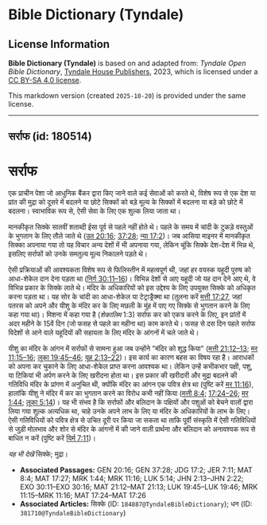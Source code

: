 # Bible Dictionary (Tyndale)

## License Information

**Bible Dictionary (Tyndale)** is based on and adapted from: _Tyndale Open Bible Dictionary_, [Tyndale House Publishers](https://tyndaleopenresources.com/), 2023, which is licensed under a [CC BY-SA 4.0 license](https://creativecommons.org/licenses/by-sa/4.0/legalcode.en).

This markdown version (created `2025-10-20`) is provided under the same license.



--------------------------------

## सर्राफ (id: 180514)

सर्राफ
======

एक प्राचीन पेशा जो आधुनिक बैंकर द्वारा किए जाने वाले कई सेवाओं को करते थे, विशेष रूप से एक देश या प्रांत की मुद्रा को दूसरे में बदलने या छोटे सिक्कों को बड़े मूल्य के सिक्कों में बदलना या बड़े को छोटे में बदलना। स्वाभाविक रूप से, ऐसी सेवा के लिए एक शुल्क लिया जाता था।

मानकीकृत सिक्के सातवीं शताब्दी ईसा पूर्व से पहले नहीं होते थे। पहले के समय में चांदी के टुकड़े वस्तुओं के भुगतान के लिए तौले जाते थे ([उत 20:16](https://ref.ly/Gen20:16); [37:28](https://ref.ly/Gen37:28); [न्या 17:2](https://ref.ly/Judg17:2))। जब आसिया माइनर में मानकीकृत सिक्का अपनाया गया तो यह विचार अन्य देशों में भी अपनाया गया, लेकिन चूंकि सिक्के देश\-देश में भिन्न थे, इसलिए सर्राफों को उनके समतुल्य मूल्य निकालने पड़ते थे।

ऐसी प्रक्रियाओं की आवश्यकता विशेष रूप से फिलिस्तीन में महत्वपूर्ण थी, जहां हर वयस्क यहूदी पुरुष को आधा\-शेकेल दान देना पड़ता था ([निर्ग 30:11–16](https://ref.ly/Exod30:11-Exod30:16))। विभिन्न देशों से आए यहूदी जो यह दान देने आए थे, वे विभिन्न प्रकार के सिक्के लाते थे। मंदिर के अधिकारियों को इस उद्देश्य के लिए उपयुक्त सिक्के को अधिकृत करना पड़ता था। यह सोर के चांदी का आधा\-शेकेल या टेट्राड्रैक्मा था (तुलना करें [मत्ती 17:27](https://ref.ly/Matt17:27), जहां पतरस को अपने और यीशु के मंदिर कर के लिए मछली के मुंह में पाए गए सिक्के से भुगतान करने के लिए कहा गया था)। मिशना में कहा गया है (*शेकालिम* 1:3\) सर्राफ कर को एकत्र करने के लिए, इन प्रांतों में अदर महीने के 15वें दिन (जो फसह से पहले का महीना था) काम करते थे। फसह से दस दिन पहले सर्राफ विदेशों से आने वाले यहूदियों की सहायता के लिए मंदिर के आंगनों में चले जाते थे।

यीशु का मंदिर के आंगन में सर्राफों से सामना हुआ जब उन्होंने "मंदिर को शुद्ध किया" ([मत्ती 21:12–13](https://ref.ly/Matt21:12-Matt21:13); [मर 11:15–16](https://ref.ly/Mark11:15-Mark11:16); [लूका 19:45–46](https://ref.ly/Luke19:45-Luke19:46); [यूह 2:13–22](https://ref.ly/John2:13-John2:22))। इस कार्य का कारण बहस का विषय रहा है। आराधकों को अपना कर चुकाने के लिए आधा\-शेकेल प्राप्त करना आवश्यक था। लेकिन उन्हें कभीकभार पक्षी, पशु, या टिकियां भी अर्पण करने के लिए खरीदना होता था। इस प्रकार की खरीदारी और मुद्रा बदलने की गतिविधि मंदिर के प्रांगण में अनुचित थी, क्योंकि मंदिर का आंगन एक पवित्र क्षेत्र था (पुष्टि करें [मर 11:16](https://ref.ly/Mark11:16)), हालांकि यीशु ने मंदिर में कर का भुगतान करने का विरोध कभी नहीं किया ([मत्ती 8:4](https://ref.ly/Matt8:4); [17:24–26](https://ref.ly/Matt17:24-Matt17:26); [मर 1:44](https://ref.ly/Mark1:44); [लूका 5:14](https://ref.ly/Luke5:14))। यह भी संभव है कि सर्राफों और बलिदान के पक्षियों और पशुओं को बेचने वालों द्वारा लिया गया शुल्क अत्यधिक था, चाहे उनके अपने लाभ के लिए या मंदिर के अधिकारियों के लाभ के लिए। ऐसी गतिविधियों को पवित्र क्षेत्र से उचित दूरी पर किया जा सकता था ताकि पूर्वी संस्कृति में ऐसी गतिविधियों से जुड़ी मोलभाव और शोर से मंदिर के आंगनों में की जाने वाली प्रार्थना और बलिदान को अनावश्यक रूप से बाधित न करें (पुष्टि करें [यिर्म 7:11](https://ref.ly/Jer7:11))।

*यह भी देखें* सिक्के; मुद्रा।

* **Associated Passages:** GEN 20:16; GEN 37:28; JDG 17:2; JER 7:11; MAT 8:4; MAT 17:27; MRK 1:44; MRK 11:16; LUK 5:14; JHN 2:13–JHN 2:22; EXO 30:11–EXO 30:16; MAT 21:12–MAT 21:13; LUK 19:45–LUK 19:46; MRK 11:15–MRK 11:16; MAT 17:24–MAT 17:26
* **Associated Articles:** सिक्के (ID: `184887@TyndaleBibleDictionary`); धन (ID: `381710@TyndaleBibleDictionary`)

